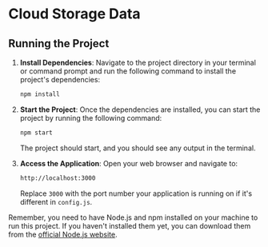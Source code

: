# Cloud Storage Data

## Running the Project

1. **Install Dependencies**: Navigate to the project directory in your terminal or command prompt and run the following command to install the project's dependencies:

    ```bash
    npm install
    ```

2. **Start the Project**: Once the dependencies are installed, you can start the project by running the following command:

    ```bash
    npm start
    ```

    The project should start, and you should see any output in the terminal.

3. **Access the Application**: Open your web browser and navigate to:

    ```bash
    http://localhost:3000
    ```

    Replace `3000` with the port number your application is running on if it's different in `config.js`.

Remember, you need to have Node.js and npm installed on your machine to run this project. If you haven't installed them yet, you can download them from the [official Node.js website](https://nodejs.org/).
